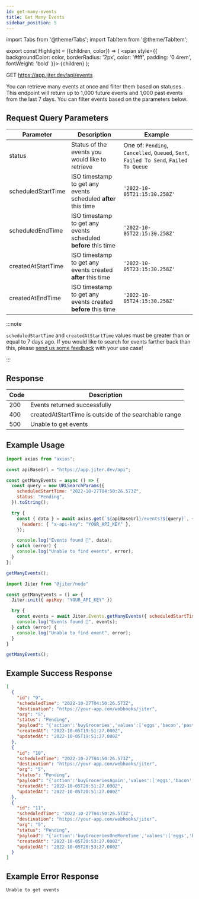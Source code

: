 ```yaml
---
id: get-many-events
title: Get Many Events
sidebar_position: 5
---
```


import Tabs from '@theme/Tabs';
import TabItem from '@theme/TabItem';

export const Highlight = ({children, color}) => (
<span
style={{
      backgroundColor: color,
      borderRadius: '2px',
      color: '#fff',
      padding: '0.4rem',
      fontWeight: 'bold'
    }}>
{children}
</span>
);

<Highlight color="#0091ea">GET</Highlight> https://app.jiter.dev/api/events

>

You can retrieve many events at once and filter them based on statuses. This endpoint will return up to 1,000 future events and 1,000 past events from the last 7 days. You can filter events based on the parameters below.

## Request Query Parameters

| Parameter          | Description                                                    | Example                                                                               |
| ------------------ | -------------------------------------------------------------- | ------------------------------------------------------------------------------------- |
| status             | Status of the events you would like to retrieve                | One of: `Pending`, `Cancelled`, `Queued`, `Sent`, `Failed To Send`, `Failed To Queue` |
| scheduledStartTime | ISO timestamp to get any events scheduled **after** this time  | `'2022-10-05T21:15:30.258Z'`                                                          |
| scheduledEndTime   | ISO timestamp to get any events scheduled **before** this time | `'2022-10-05T22:15:30.258Z'`                                                          |
| createdAtStartTime | ISO timestamp to get any events created **after** this time    | `'2022-10-05T23:15:30.258Z'`                                                          |
| createdAtEndTime   | ISO timestamp to get any events created **before** this time   | `'2022-10-05T24:15:30.258Z'`                                                          |

:::note

`scheduledStartTime` and `createdAtStartTime` values must be greater than or equal to 7 days ago. If you would like to search for events farther back than this, please [send us some feedback](https://app.jiter.dev/send-us-feedback?prompt=MakeSuggestion) with your use case!

:::

## Response

| Code | Description                                           |
| ---- | ----------------------------------------------------- |
| 200  | Events returned successfully                          |
| 400  | createdAtStartTime is outside of the searchable range |
| 500  | Unable to get events                                  |

## Example Usage

<Tabs>
<TabItem value="ts" label="TypeScript" default>

```jsx title="index.ts"
import axios from "axios";

const apiBaseUrl = "https://app.jiter.dev/api";

const getManyEvents = async () => {
  const query = new URLSearchParams({
    scheduledStartTime: "2022-10-27T04:50:26.573Z",
    status: "Pending",
  }).toString();

  try {
    const { data } = await axios.get(`${apiBaseUrl}/events?${query}`, {
      headers: { "x-api-key": "YOUR_API_KEY" },
    });

    console.log("Events found 🎉", data);
  } catch (error) {
    console.log("Unable to find events", error);
  }
};

getManyEvents();
```

</TabItem>
  <TabItem value="js" label="Javascript" >

```jsx title="index.js"
import Jiter from "@jiter/node"

const getManyEvents = () => {
  Jiter.init({ apiKey: "YOUR_API_KEY" })

  try {
    const events = await Jiter.Events.getManyEvents({ scheduledStartTime: '2022-10-27T04:50:26.573Z' , status: 'Pending' })
    console.log("Events found 🎉", events);
  } catch (error) {
    console.log("Unable to find event", error);
  }
}

getManyEvents();
```

  </TabItem>

</Tabs>

## Example Success Response

```json
[
  {
    "id": "9",
    "scheduledTime": "2022-10-27T04:50:26.573Z",
    "destination": "https://your-app.com/webhooks/jiter",
    "org": "5",
    "status": "Pending",
    "payload": "{'action':'buyGroceries','values':['eggs','bacon','pasta','bread']}",
    "createdAt": "2022-10-05T19:51:27.000Z",
    "updatedAt": "2022-10-05T19:51:27.000Z"
  },
  {
    "id": "10",
    "scheduledTime": "2022-10-27T04:50:26.573Z",
    "destination": "https://your-app.com/webhooks/jiter",
    "org": "5",
    "status": "Pending",
    "payload": "{'action':'buyGroceriesAgain','values':['eggs','bacon','pasta','bread']}",
    "createdAt": "2022-10-05T20:51:27.000Z",
    "updatedAt": "2022-10-05T20:51:27.000Z"
  },
  {
    "id": "11",
    "scheduledTime": "2022-10-27T04:50:26.573Z",
    "destination": "https://your-app.com/webhooks/jiter",
    "org": "5",
    "status": "Pending",
    "payload": "{'action':'buyGroceriesOneMoreTime','values':['eggs','bacon','pasta','bread']}",
    "createdAt": "2022-10-05T20:53:27.000Z",
    "updatedAt": "2022-10-05T20:53:27.000Z"
  }
]
```

## Example Error Response

```
Unable to get events
```
